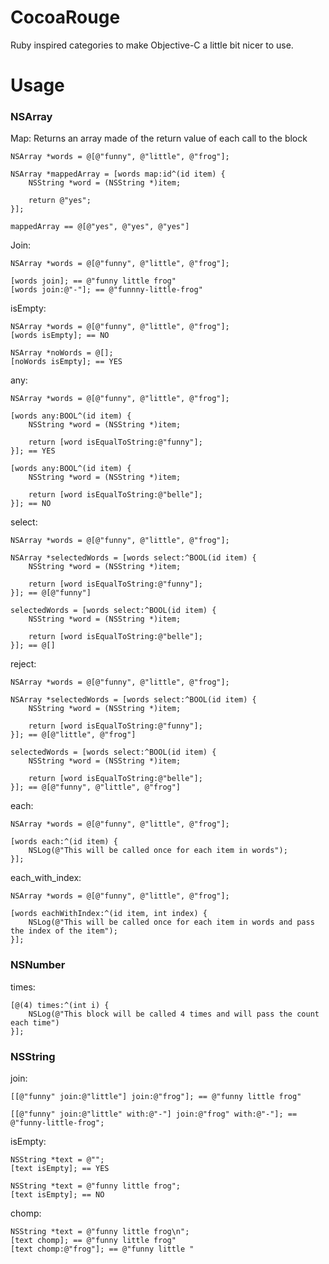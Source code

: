 CocoaRouge
==========

Ruby inspired categories to make Objective-C a little bit nicer to use.

Usage
=====

### NSArray

Map:
Returns an array made of the return value of each call to the block

	NSArray *words = @[@"funny", @"little", @"frog"];
	
	NSArray *mappedArray = [words map:id^(id item) {
		NSString *word = (NSString *)item;
		
		return @"yes";
	}];
	
	mappedArray == @[@"yes", @"yes", @"yes"]

Join:

	NSArray *words = @[@"funny", @"little", @"frog"];
	
	[words join]; == @"funny little frog"
	[words join:@"-"]; == @"funnny-little-frog"
	
	
isEmpty:

	NSArray *words = @[@"funny", @"little", @"frog"];
	[words isEmpty]; == NO
	
	NSArray *noWords = @[];	
	[noWords isEmpty]; == YES
	
any:
	
	NSArray *words = @[@"funny", @"little", @"frog"];
	
	[words any:BOOL^(id item) {
		NSString *word = (NSString *)item;
		
		return [word isEqualToString:@"funny"];
	}]; == YES
	
	[words any:BOOL^(id item) {
		NSString *word = (NSString *)item;
		
		return [word isEqualToString:@"belle"];
	}]; == NO
	
select:

	NSArray *words = @[@"funny", @"little", @"frog"];
	
	NSArray *selectedWords = [words select:^BOOL(id item) {
		NSString *word = (NSString *)item;
		
		return [word isEqualToString:@"funny"];
	}]; == @[@"funny"]
	
	selectedWords = [words select:^BOOL(id item) {
		NSString *word = (NSString *)item;
		
		return [word isEqualToString:@"belle"];
	}]; == @[]
	
reject:

	NSArray *words = @[@"funny", @"little", @"frog"];

	NSArray *selectedWords = [words select:^BOOL(id item) {
		NSString *word = (NSString *)item;
		
		return [word isEqualToString:@"funny"];
	}]; == @[@"little", @"frog"]
	
	selectedWords = [words select:^BOOL(id item) {
		NSString *word = (NSString *)item;
		
		return [word isEqualToString:@"belle"];
	}]; == @[@"funny", @"little", @"frog"]
	
each:
	
	NSArray *words = @[@"funny", @"little", @"frog"];
	
	[words each:^(id item) {
		NSLog(@"This will be called once for each item in words");
	}];
	
each_with_index:
	
	NSArray *words = @[@"funny", @"little", @"frog"];
	
	[words eachWithIndex:^(id item, int index) {
		NSLog(@"This will be called once for each item in words and pass the index of the item");
	}];
	

### NSNumber

times:
	
	[@(4) times:^(int i) {
		NSLog(@"This block will be called 4 times and will pass the count each time")
	}];
	

### NSString

join:
	
	[[@"funny" join:@"little"] join:@"frog"]; == @"funny little frog"
	
	[[@"funny" join:@"little" with:@"-"] join:@"frog" with:@"-"]; == @"funny-little-frog";
	
isEmpty:

	NSString *text = @"";	
	[text isEmpty]; == YES
	
	NSString *text = @"funny little frog";
	[text isEmpty]; == NO
	
chomp:

	NSString *text = @"funny little frog\n";
	[text chomp]; == @"funny little frog"	
	[text chomp:@"frog"]; == @"funny little "
